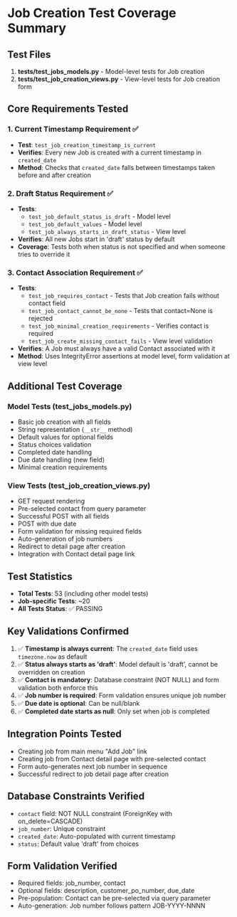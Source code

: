 # Job Creation Test Coverage Summary

## Test Files
1. **tests/test_jobs_models.py** - Model-level tests for Job creation
2. **tests/test_job_creation_views.py** - View-level tests for Job creation form

## Core Requirements Tested

### 1. Current Timestamp Requirement ✅
- **Test**: `test_job_creation_timestamp_is_current`
- **Verifies**: Every new Job is created with a current timestamp in `created_date`
- **Method**: Checks that `created_date` falls between timestamps taken before and after creation

### 2. Draft Status Requirement ✅
- **Tests**:
  - `test_job_default_status_is_draft` - Model level
  - `test_job_default_values` - Model level
  - `test_job_always_starts_in_draft_status` - View level
- **Verifies**: All new Jobs start in 'draft' status by default
- **Coverage**: Tests both when status is not specified and when someone tries to override it

### 3. Contact Association Requirement ✅
- **Tests**:
  - `test_job_requires_contact` - Tests that Job creation fails without contact field
  - `test_job_contact_cannot_be_none` - Tests that contact=None is rejected
  - `test_job_minimal_creation_requirements` - Verifies contact is required
  - `test_job_create_missing_contact_fails` - View level validation
- **Verifies**: A Job must always have a valid Contact associated with it
- **Method**: Uses IntegrityError assertions at model level, form validation at view level

## Additional Test Coverage

### Model Tests (test_jobs_models.py)
- Basic job creation with all fields
- String representation (`__str__` method)
- Default values for optional fields
- Status choices validation
- Completed date handling
- Due date handling (new field)
- Minimal creation requirements

### View Tests (test_job_creation_views.py)
- GET request rendering
- Pre-selected contact from query parameter
- Successful POST with all fields
- POST with due date
- Form validation for missing required fields
- Auto-generation of job numbers
- Redirect to detail page after creation
- Integration with Contact detail page link

## Test Statistics
- **Total Tests**: 53 (including other model tests)
- **Job-specific Tests**: ~20
- **All Tests Status**: ✅ PASSING

## Key Validations Confirmed

1. ✅ **Timestamp is always current**: The `created_date` field uses `timezone.now` as default
2. ✅ **Status always starts as 'draft'**: Model default is 'draft', cannot be overridden on creation
3. ✅ **Contact is mandatory**: Database constraint (NOT NULL) and form validation both enforce this
4. ✅ **Job number is required**: Form validation ensures unique job number
5. ✅ **Due date is optional**: Can be null/blank
6. ✅ **Completed date starts as null**: Only set when job is completed

## Integration Points Tested
- Creating job from main menu "Add Job" link
- Creating job from Contact detail page with pre-selected contact
- Form auto-generates next job number in sequence
- Successful redirect to job detail page after creation

## Database Constraints Verified
- `contact` field: NOT NULL constraint (ForeignKey with on_delete=CASCADE)
- `job_number`: Unique constraint
- `created_date`: Auto-populated with current timestamp
- `status`: Default value 'draft' from choices

## Form Validation Verified
- Required fields: job_number, contact
- Optional fields: description, customer_po_number, due_date
- Pre-population: Contact can be pre-selected via query parameter
- Auto-generation: Job number follows pattern JOB-YYYY-NNNN
